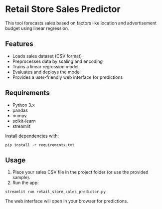 # Retail Store Sales Predictor

This tool forecasts sales based on factors like location and advertisement budget using linear regression.

## Features
- Loads sales dataset (CSV format)
- Preprocesses data by scaling and encoding
- Trains a linear regression model
- Evaluates and deploys the model
- Provides a user-friendly web interface for predictions

## Requirements
- Python 3.x
- pandas
- numpy
- scikit-learn
- streamlit

Install dependencies with:
```
pip install -r requirements.txt
```

## Usage
1. Place your sales CSV file in the project folder (or use the provided sample).
2. Run the app:
```
streamlit run retail_store_sales_predictor.py
```

The web interface will open in your browser for predictions. 
